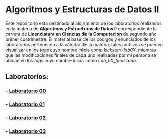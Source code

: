 # Algoritmos y Estructuras de Datos II

Este repositorio esta destinado al alojamiento de los laboratorios realizados en la materia de **Algoritmos y Estructuras de Datos II** correspondiente la carrera de **Licenciatura en Ciencias de la Computación** de segundo año primer cuatrimestre. El material base de los códigos y enunciados de los laboratorios pertenecen a la cátedra de la materia, tales archivos se pueden visualizar en los *tags* cuyo nombre inicia como *kickstart-lab0X*, mientras que las modificaciones finales de cada uno realizadas por mi persona se ubican en los *tags* cuyo nombre inicia como *Lab_0X_finalizado*.

## Laboratorios:

### - [Laboratorio 00](./Laboratorio_00)
### - [Laboratorio 01](./Laboratorio_01)
### - [Laboratorio 02](./Laboratorio_02)
### - [Laboratorio 03](./Laboratorio_03)
